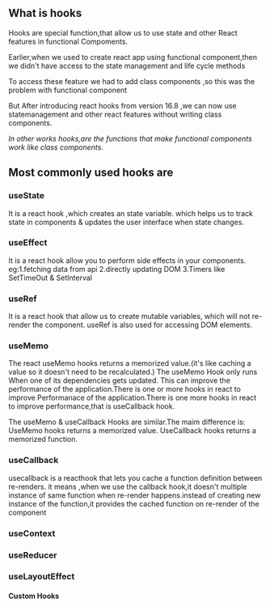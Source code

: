 <h2>What is hooks</h2>
<p>Hooks are special function,that allow us to use state and other React features in functional Compoments.</p>
<p>Earlier,when we used to create react app using functional component,then we didn't have access to the state management and life cycle methods</p>
<p>To access these feature we had to add class components ,so this was the problem with functional component</p>
<p>But After introducing react hooks from version  16.8 ,we can now use statemanagement  and  other react features  without writing  class components.</p>
<i>In other works hooks,are the functions that make functional components work like class components.</i>
<h2>Most commonly used hooks are </h2>
<h3>useState</h3>
<p>
It is a react hook ,which creates an state variable.
which helps us to track state in components & updates the user interface when state changes.
</p>
<h3>useEffect</h3>
<p>
It is a react hook allow you to perform side effects in your components.
eg:1.fetching data from api
2.directly updating DOM
3.Timers like SetTimeOut & SetInterval
</p>

<h3>useRef</h3>
<p>
It is a react hook that allow us to create mutable variables, which will not re-render the component.
useRef is also used for accessing DOM elements.
</p>

<h3>useMemo</h3>
<p>
The react useMemo hooks returns a memorized value.(it's like caching a value so it doesn't need to be recalculated.)
The useMemo Hook only runs When one of its dependencies gets updated.
This can improve the performance of the application.There is one or more hooks in react to improve Performanace of the application.There is one more hooks in react to improve performance,that is useCallback hook.</p>
<p>
The useMemo & useCallback Hooks are similar.The maim difference is:
UseMemo hooks returns a memorized value.
UseCallback hooks returns a memorized function.
</p>


<h3>useCallback</h3>
<p>
usecallback is a reacthook that lets you cache a function definition between re-renders.
it means ,when we use the callback hook,it doesn't multiple instance of same  function when re-render happens.instead of creating new instance of the function,it provides the cached function on re-render of the component
</p>

<h3>useContext</h3>
<p></p>

<h3>useReducer</h3>
<p></p>

<h3>useLayoutEffect</h3>
<p></p>

<h4>Custom Hooks</h4>
<p></p>